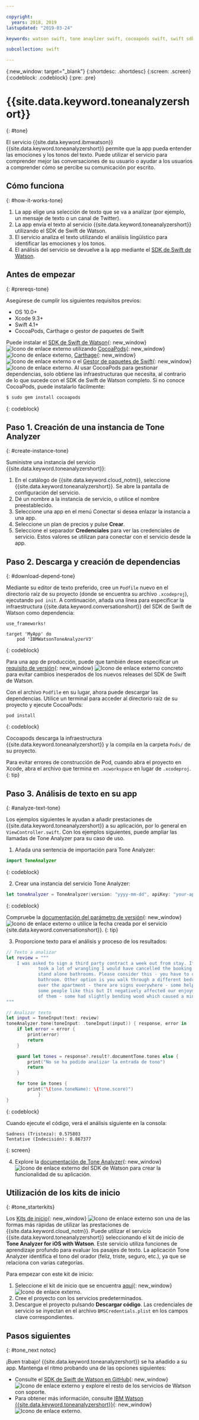 ```yaml
---

copyright:
  years: 2018, 2019
lastupdated: "2019-03-24"

keywords: watson swift, tone anaylzer swift, cocoapods swift, swift sdk install, starter kit watson

subcollection: swift

---
```


{:new_window: target="_blank"}
{:shortdesc: .shortdesc}
{:screen: .screen}
{:codeblock: .codeblock}
{:pre: .pre}

# {{site.data.keyword.toneanalyzershort}}
{: #tone}

El servicio {{site.data.keyword.ibmwatson}} {{site.data.keyword.toneanalyzershort}} permite que la app pueda entender las emociones y los tonos del texto. Puede utilizar el servicio para comprender mejor las conversaciones de su usuario o ayudar a los usuarios a comprender cómo se percibe su comunicación por escrito.

## Cómo funciona
{: #how-it-works-tone}

1. La app elige una selección de texto que se va a analizar (por ejemplo, un mensaje de texto o un canal de Twitter).
2. La app envía el texto al servicio {{site.data.keyword.toneanalyzershort}} utilizando el SDK de Swift de Watson.
3. El servicio analiza el texto utilizando el análisis lingüístico para identificar las emociones y los tonos.
4. El análisis del servicio se devuelve a la app mediante el
[SDK de Swift de Watson](https://github.com/watson-developer-cloud/swift-sdk).

## Antes de empezar
{: #prereqs-tone}

Asegúrese de cumplir los siguientes requisitos previos:

* OS 10.0+
* Xcode 9.3+
* Swift 4.1+
* CocoaPods, Carthage o gestor de paquetes de Swift

Puede instalar el [SDK de Swift de Watson](https://github.com/watson-developer-cloud/swift-sdk){: new_window} ![Icono de enlace externo](../../icons/launch-glyph.svg "Icono de enlace externo") utilizando
[CocoaPods](https://github.com/watson-developer-cloud/swift-sdk#cocoapods){: new_window} ![Icono de enlace externo](../../icons/launch-glyph.svg "Icono de enlace externo"), [Carthage](https://github.com/watson-developer-cloud/swift-sdk#carthage){: new_window} ![Icono de enlace externo](../../icons/launch-glyph.svg "Icono de enlace externo") o el
[Gestor de paquetes de Swift](https://github.com/watson-developer-cloud/swift-sdk#swift-package-manager){: new_window} ![Icono de enlace externo](../../icons/launch-glyph.svg "Icono de enlace externo"). Al usar CocoaPods para gestionar dependencias, solo obtiene las infraestructuras que necesita, al contrario de lo que sucede con el SDK de Swift de Watson completo. Si no conoce CocoaPods, puede instalarlo fácilmente:

```bash
$ sudo gem install cocoapods
```
{: codeblock}

## Paso 1. Creación de una instancia de Tone Analyzer
{: #create-instance-tone}

Suministre una instancia del servicio {{site.data.keyword.toneanalyzershort}}:

1. En el catálogo de {{site.data.keyword.cloud_notm}}, seleccione {{site.data.keyword.toneanalyzershort}}. Se abre la pantalla de configuración del servicio.
2. Dé un nombre a la instancia de servicio, o utilice el nombre preestablecido.
3. Seleccione una app en el menú Conectar si desea enlazar la instancia a una app.
4. Seleccione un plan de precios y pulse **Crear**.
5. Seleccione el separador **Credenciales** para ver las credenciales de servicio. Estos valores se utilizan para conectar con el servicio desde la app.

## Paso 2. Descarga y creación de dependencias
{: #download-depend-tone}

Mediante su editor de texto preferido, cree un `Podfile` nuevo en el directorio raíz
de su proyecto (donde se encuentra su archivo `.xcodeproj`), ejecutando
`pod init`. A continuación, añada una línea para especificar la infraestructura
{{site.data.keyword.conversationshort}} del SDK de Swift de Watson como dependencia:

```pod
use_frameworks!

target 'MyApp' do
    pod 'IBMWatsonToneAnalyzerV3'
```
{: codeblock}

Para una app de producción, puede que también desee especificar un [requisito de versión](https://guides.cocoapods.org/using/the-podfile.html#specifying-pod-versions){: new_window} ![Icono de enlace externo](../../icons/launch-glyph.svg "Icono de enlace externo") concreto para evitar cambios inesperados de los nuevos releases del SDK de Swift de Watson.

Con el archivo `Podfile` en su lugar, ahora puede descargar las dependencias. Utilice un terminal para acceder al directorio raíz de su proyecto y ejecute CocoaPods:

```console
pod install
```
{: codeblock}

Cocoapods descarga la infraestructura {{site.data.keyword.toneanalyzershort}} y la compila
en la carpeta `Pods/` de su proyecto.

Para evitar errores de construcción de Pod, cuando abra el proyecto en Xcode,
abra el archivo que termina en `.xcworkspace` en lugar de `.xcodeproj`.
{: tip}

## Paso 3. Análisis de texto en su app
{: #analyze-text-tone}

Los ejemplos siguientes le ayudan a añadir prestaciones de {{site.data.keyword.toneanalyzershort}}
a su aplicación, por lo general en `ViewController.swift`. Con los ejemplos siguientes,
puede ampliar las llamadas de Tone Analyzer para su caso de uso.

1. Añada una sentencia de importación para Tone Analyzer:
  ```swift
  import ToneAnalyzer
  ```
  {: codeblock}

2. Crear una instancia del servicio Tone Analyzer:
  ```swift
  let toneAnalyzer = ToneAnalyzer(version: "yyyy-mm-dd", apiKey: "your-api-key-here")
  ```
  {: codeblock}

  Compruebe la [documentación del parámetro de
versión](https://cloud.ibm.com/apidocs/tone-analyzer#versioning){: new_window} ![Icono de enlace externo](../../icons/launch-glyph.svg "Icono de enlace externo")
o utilice la fecha creada por el servicio {site.data.keyword.conversationshort}}.
  {: tip}

3. Proporcione texto para el análisis y proceso de los resultados:
  ```swift
  // Texto a analizar
  let review = """
      I was asked to sign a third party contract a week out from stay. If it wasn't an 8 person group that
              took a lot of wrangling I would have cancelled the booking straight away. Bathrooms - there are no
              stand alone bathrooms. Please consider this - you have to clear out the main bedroom to use that
              bathroom. Other option is you walk through a different bedroom to get to its en-suite. Signs all
              over the apartment - there are signs everywhere - some helpful - some telling you rules. Perhaps
              some people like this but It negatively affected our enjoyment of the accommodation. Stairs - lots
              of them - some had slightly bending wood which caused a minor injury.
  """

  // Analizar texto
  let input = ToneInput(text: review)
  toneAnalyzer.tone(toneInput: .toneInput(input)) { response, error in
      if let error = error {
          print(error)
          return
      }

      guard let tones = response?.result?.documentTone.tones else {
          print("No se ha podido analizar la entrada de tono")
          return
      }

      for tone in tones {
          print("\(tone.toneName): \(tone.score)")
              }
  }
  ```
  {: codeblock}

  Cuando ejecute el código, verá el análisis siguiente en la consola:
  ```
  Sadness (Tristeza): 0.575803
Tentative (Indecisión): 0.867377
  ```
  {: screen}

4. Explore la [documentación de Tone Analyzer](https://watson-developer-cloud.github.io/swift-sdk/services/ToneAnalyzerV3/index.html){: new_window} ![Icono de enlace externo](../../icons/launch-glyph.svg "Icono de enlace externo")
del SDK de Watson para crear la funcionalidad de su aplicación.

## Utilización de los kits de inicio
{: #tone_starterkits}

Los [Kits de inicio](https://cloud.ibm.com/developer/appledevelopment/starter-kits){: new_window} ![Icono de enlace externo](../../icons/launch-glyph.svg "Icono de enlace externo") son una de las formas
más rápidas de utilizar las prestaciones de {{site.data.keyword.cloud_notm}}. Puede utilizar el servicio {{site.data.keyword.toneanalyzershort}} seleccionando el kit de inicio de **Tone Analyzer for iOS with Watson**. Este servicio utiliza funciones de aprendizaje profundo para evaluar los pasajes de texto. La aplicación Tone Analyzer identifica el tono del orador (feliz, triste, seguro, etc.), ya que se relaciona con varias categorías.

Para empezar con este kit de inicio:

1. Seleccione el kit de inicio que se encuentra [aquí](https://cloud.ibm.com/developer/appledevelopment/starter-kits/tone-analyzer-for-ios-with-watson){: new_window} ![Icono de enlace externo](../../icons/launch-glyph.svg "Icono de enlace externo").
2. Cree el proyecto con los servicios predeterminados.
3. Descargue el proyecto pulsando **Descargar código**. Las credenciales de servicio se inyectan en el archivo `BMSCredentials.plist` en los campos clave correspondientes.

## Pasos siguientes
{: #tone_next notoc}

¡Buen trabajo! {{site.data.keyword.toneanalyzershort}} se ha añadido a su app. Mantenga el ritmo probando una de las opciones siguientes:

* Consulte el [SDK de Swift de Watson en GitHub](https://github.com/watson-developer-cloud/swift-sdk){: new_window} ![Icono de enlace externo](../../icons/launch-glyph.svg "Icono de enlace externo") y explore el resto de los servicios de Watson con soporte.
* Para obtener más información, consulte [IBM Watson {{site.data.keyword.toneanalyzershort}}](https://www.ibm.com/watson/services/tone-analyzer/){: new_window} ![Icono de enlace externo](../../icons/launch-glyph.svg "Icono de enlace externo").
